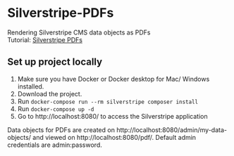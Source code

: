 # Silverstripe-PDFs
Rendering Silverstripe CMS data objects as PDFs
<br>
Tutorial: [Silverstripe PDFs](https://olivernorden.se/blog/silverstripe-pdfs)

## Set up project locally
1. Make sure you have Docker or Docker desktop for Mac/ Windows installed.
2. Download the project.
3. Run `docker-compose run --rm silverstripe composer install`
4. Run `docker-compose up -d`
5. Go to http://localhost:8080/ to access the Silverstripe application

Data objects for PDFs are created on http://localhost:8080/admin/my-data-objects/ and viewed on http://localhost:8080/pdf/<obj-id>. Default admin credentials are admin:password.
